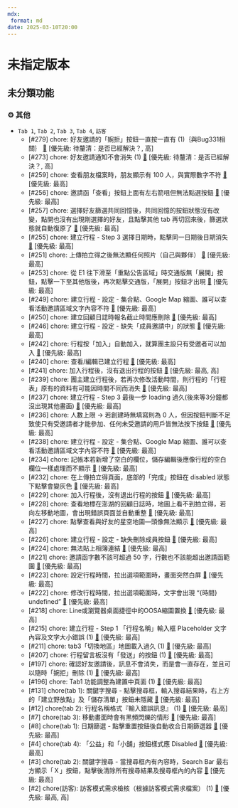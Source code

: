 ```yaml
---
mdx:
 format: md
date: 2025-03-10T20:00
---
```


# 未指定版本

<!-- truncate -->

## 未分類功能

### :gear: 其他

- `Tab 1`, `Tab 2`, `Tab 3`, `Tab 4`, `訪客`
  - [#279] chore: 好友邀請的「婉拒」按鈕一直按一直有 (1)｛與Bug331相關｝ [🔗](https://www.notion.so/1b23114ed643812c951ec0d3306b0c19) [優先級: 待釐清：是否已經解決？, 高]
  - [#273] chore: 好友邀請通知不會消失 (1) [🔗](https://www.notion.so/1b23114ed6438138b729c52838ca6ac8) [優先級: 待釐清：是否已經解決？, 高]
  - [#259] chore: 查看朋友檔案時，朋友顯示有 100 人，與實際數字不符 [🔗](https://www.notion.so/1b23114ed64381a18505edc7fbb8cae3) [優先級: 最高]
  - [#256] chore: 邀請函「查看」按鈕上面有左右箭咀但無法點選按鈕 [🔗](https://www.notion.so/1b23114ed643812c9af7e9c881df9bf8) [優先級: 最高]
  - [#257] chore: 選擇好友篩選共同回憶後，共同回憶的按鈕狀態沒有改變，點開也沒有出現剛選擇的好友，且點擊其他 tab 再切回來後，篩選狀態就自動復原了 [🔗](https://www.notion.so/1b23114ed64381a3ac59f21b03ab9fec) [優先級: 最高]
  - [#255] chore: 建立行程 - Step 3 選擇日期時，點擊同一日期後日期消失 [🔗](https://www.notion.so/1b23114ed643810286b3ccb85b43248f) [優先級: 最高]
  - [#251] chore: 上傳拍立得之後無法顯任何照片（自己與夥伴） [🔗](https://www.notion.so/1b23114ed643819681bfc0736d272a2e) [優先級: 最高]
  - [#253] chore: 從 E1 往下滑至「重點公告區域」時交通版無「展開」按鈕，點擊一下至其他版後，再次點擊交通版，「展開」按鈕才出現 [🔗](https://www.notion.so/1b23114ed64381f2a099d7e520bf4f30) [優先級: 最高]
  - [#249] chore: 建立行程 - 設定 - 集合點、Google Map 縮圖、誰可以查看活動邀請區域文字內容不符 [🔗](https://www.notion.so/1b23114ed64381c0a527f803451ea7b0) [優先級: 最高]
  - [#250] chore: 建立回顧日誌時報名截止時間應刪除 [🔗](https://www.notion.so/1b23114ed64381eca7b8ea2ed0570742) [優先級: 最高]
  - [#246] chore: 建立行程 - 設定 - 缺失「成員邀請中」的狀態 [🔗](https://www.notion.so/1b23114ed64381da8862d9a92e5c3dbd) [優先級: 最高]
  - [#242] chore: 行程按「加入」自動加入，就算團主設只有受邀者可以加入 [🔗](https://www.notion.so/1b23114ed6438176b12fc51051da38c9) [優先級: 最高]
  - [#240] chore: 查看/編輯已建立行程 [🔗](https://www.notion.so/1b23114ed64381019a98ff50d4e15051) [優先級: 最高]
  - [#241] chore: 加入行程後，沒有退出行程的按鈕 [🔗](https://www.notion.so/1b23114ed643813d963ac1a2e1540c79) [優先級: 最高, 高]
  - [#239] chore: 團主建立行程後，若再次修改活動時間，則行程的「行程表」原有的資料有可能因時間不同而消失 [🔗](https://www.notion.so/1b23114ed6438149a963d24755f1fa75) [優先級: 最高]
  - [#237] chore: 建立行程 - Step 3 最後一步 loading 過久(後來等3分鐘都沒出現其他畫面) [🔗](https://www.notion.so/1b23114ed6438108b8e0c87ae675e891) [優先級: 最高]
  - [#236] chore: 人數上限 → 若創建時無填寫則為 0 人，但因按鈕判斷不足致使只有受邀請者才能參加、任何未受邀請的用戶皆無法按下按鈕 [🔗](https://www.notion.so/1b23114ed643818daa96c8d7ad5c5d4f) [優先級: 最高]
  - [#238] chore: 建立行程 - 設定 - 集合點、Google Map 縮圖、誰可以查看活動邀請區域文字內容不符 [🔗](https://www.notion.so/1b23114ed64381f5b2a6c836fb93a5c5) [優先級: 最高]
  - [#234] chore: 記帳本若新增了空白的欄位，儲存編輯後應像行程的空白欄位一樣處理而不顯示 [🔗](https://www.notion.so/1b23114ed64381d39aa0cf9475a316e8) [優先級: 最高]
  - [#232] chore: 在上傳拍立得頁面，底部的「完成」按鈕在 disabled 狀態下點擊會變灰色 [🔗](https://www.notion.so/1b23114ed64381a38edec0bb26f8e03c) [優先級: 最高]
  - [#229] chore: 加入行程後，沒有退出行程的按鈕 [🔗](https://www.notion.so/1b23114ed643814db20ee76f7cb62a99) [優先級: 最高]
  - [#228] chore: 查看地標在澎湖的回顧日誌時，地圖上看不到拍立得，若向左移動地圖，會出現錯誤頁面並自動重整 [🔗](https://www.notion.so/1b23114ed64381f4b3dbf82ee6dc0677) [優先級: 最高]
  - [#227] chore: 點擊查看與好友的星空地圖—頭像無法顯示 [🔗](https://www.notion.so/1b23114ed64381a69b94d617d33ccefd) [優先級: 最高]
  - [#226] chore: 建立行程 - 設定 - 缺失刪除成員按鈕 [🔗](https://www.notion.so/1b23114ed64381f99e26cb2b9ede3524) [優先級: 最高]
  - [#224] chore: 無法貼上相簿連結 [🔗](https://www.notion.so/1b23114ed64381119065c736329713ba) [優先級: 最高]
  - [#221] chore: 邀請函字數不該可超過 50 字，行數也不該能超出邀請函範圍 [🔗](https://www.notion.so/1b23114ed643811086ccc9744e1415d9) [優先級: 最高]
  - [#223] chore: 設定行程時間，拉出選項範圍時，畫面突然白屏 [🔗](https://www.notion.so/1b23114ed64381aa80a8c224843a4fc9) [優先級: 最高]
  - [#222] chore: 修改行程時間，拉出選項範圍時，文字會出現 “{時間} undefined” [🔗](https://www.notion.so/1b23114ed64381e79bdad0f6c2b2ae3b) [優先級: 最高]
  - [#218] chore: Line或瀏覽器桌面捷徑中的OOSA縮圖置換 [🔗](https://www.notion.so/1b23114ed64381b7a80ad9abdf5cc0aa) [優先級: 最高]
  - [#215] chore: 建立行程 - Step 1 「行程名稱」輸入框 Placeholder 文字內容及文字大小錯誤 (1) [🔗](https://www.notion.so/1b23114ed6438191b29cc922d1ffabb0) [優先級: 最高]
  - [#211] chore: tab3「切換地區」地圖載入過久 (1) [🔗](https://www.notion.so/1b23114ed64381e9aa71d16fe31e3828) [優先級: 最高]
  - [#207] chore: 行程留言板沒有「發送」的按鈕 (1) [🔗](https://www.notion.so/1b23114ed64381e3a331d0931bebaaab) [優先級: 最高]
  - [#197] chore: 確認好友邀請後，訊息不會消失，而是會一直存在，並且可以隨時「婉拒」刪除 (1) [🔗](https://www.notion.so/1b23114ed6438192bdfec809b82fa099) [優先級: 最高]
  - [#196] chore: Tab1 功能調整為建置中頁面 (1) [🔗](https://www.notion.so/1b23114ed64381c2ae5bc9ea2a283163) [優先級: 最高]
  - [#131] chore(tab 1): 關鍵字搜尋 - 點擊搜尋框，輸入搜尋結果時，右上方的「建立野放點」及「儲存清單」按鈕未隱藏 [🔗](https://www.notion.so/1b23114ed64381b5a391d2fad37440dc) [優先級: 最高]
  - [#12] chore(tab 2): 行程名稱格式『輸入錯誤訊息』 (1) [🔗](https://www.notion.so/1b23114ed6438176bfaefcae7e643f76) [優先級: 最高]
  - [#7] chore(tab 3): 移動畫面時會有黑頻閃爍的情形 [🔗](https://www.notion.so/1b23114ed643819ca009e920bb5a677f) [優先級: 最高]
  - [#8] chore(tab 1): 日期篩選 - 點擊重置按鈕後自動收合日期篩選器 [🔗](https://www.notion.so/1b23114ed64381b9a4bee1a2b8d5d67d) [優先級: 最高]
  - [#4] chore(tab 4): 「公益」和「小舖」按鈕樣式應 Disabled [🔗](https://www.notion.so/1b23114ed64381b59b15cff5d4761788) [優先級: 最高]
  - [#3] chore(tab 2): 關鍵字搜尋 - 當搜尋框內有內容時，Search Bar 最右方顯示「Ｘ」按鈕，點擊後清除所有搜尋結果及搜尋框內的內容 [🔗](https://www.notion.so/1b23114ed64381d59705cfe50f5b46ca) [優先級: 最高]
  - [#2] chore(訪客): 訪客模式需求檢核（根據訪客模式需求檔案） (1) [🔗](https://www.notion.so/1b23114ed64381d7a167c1bc22ae2947) [優先級: 最高, 高]